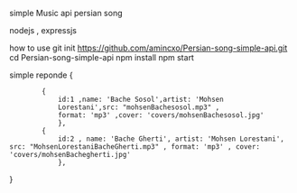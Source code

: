 simple Music api
persian song

nodejs , expressjs

how to use 
git init https://github.com/amincxo/Persian-song-simple-api.git
cd Persian-song-simple-api
npm install
npm start   


simple reponde 
{

            {  
                id:1 ,name: 'Bache Sosol',artist: 'Mohsen 
                Lorestani',src: "mohsenBachesosol.mp3" ,
                format: 'mp3' ,cover: 'covers/mohsenBachesosol.jpg'
                },
            {  
                id:2 , name: 'Bache Gherti', artist: 'Mohsen Lorestani', src: "MohsenLorestaniBacheGherti.mp3" , format: 'mp3' , cover: 'covers/mohsenBachegherti.jpg' 
                },

}

